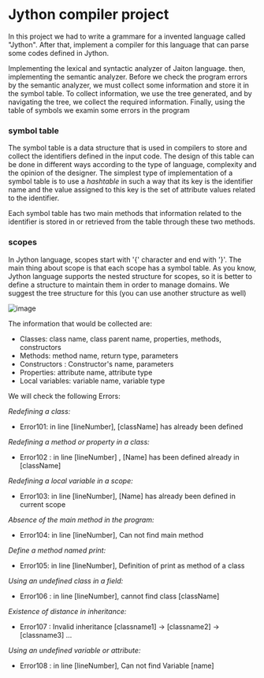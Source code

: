 # Jython compiler project

In this project we had to write a grammare for a invented language called "Jython".
After that, implement a compiler for this language that can parse some codes defined in Jython.

Implementing the lexical and syntactic analyzer of Jaiton language.
then, implementing  the semantic analyzer.
Before we check the program errors by the semantic analyzer, we must collect some information and store it in the symbol table.
To collect information, we use the tree generated, and by navigating the tree, we collect the required information.
Finally, using the table of symbols we examin some errors in the program

### ‫‪symbol‬‬ ‫‪table‬‬

The symbol table is a data structure that is used in compilers to store and collect the identifiers defined in the input code. The design of this table can be done in different ways according to the type of language, complexity and the opinion of the designer. The simplest type of implementation of a symbol table is to use a *hashtable* in such a way that its key is the identifier name and the value assigned to this key is the set of attribute values related to the identifier.

Each symbol table has two main methods that information related to the identifier is stored in or retrieved from the table through these two methods.

### scopes

In Jython language, scopes start with '{' character and end with '}'. The main thing about scope is that each scope has a symbol table. As you know, Jython language supports the nested structure for scopes, so it is better to define a structure to maintain them in order to manage domains. We suggest the tree structure for this (you can use another structure as well)

![image](https://user-images.githubusercontent.com/45916098/183771748-9c539750-ac0d-4207-85e1-03d0de873d17.png)


The information that would be collected are:

- Classes: class name, class parent name, properties, methods, constructors
- Methods: method name, return type, parameters
- Constructors : Constructor's name, parameters
- Properties: attribute name, attribute type
- Local variables: variable name, variable type


We will check the following Errors:

*Redefining a class:* 
- Error101: in line [lineNumber], [className] has already been defined

*Redefining a method or property in a class:* 
- Error102 : in line [lineNumber] , [Name] has been defined already in [className]

*Redefining a local variable in a scope:*
- Error103: in line [lineNumber], [Name] has already been defined in current scope

*Absence of the main method in the program:*
- Error104: in line [lineNumber], Can not find main method

*Define a method named print:*
- Error105: in line [lineNumber], Definition of print as method of a class

*Using an undefined class in a field:*
- Error106 : in line [lineNumber], cannot find class [className]

*Existence of distance in inheritance:*
- Error107 : Invalid inheritance [classname1] -> [classname2] -> [classname3] …

*Using an undefined variable or attribute:*
- Error108 : in line [lineNumber], Can not find Variable [name]
